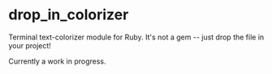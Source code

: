 # drop_in_colorizer
Terminal text-colorizer module for Ruby.  It's not a gem -- just drop the file in your project!

Currently a work in progress.
